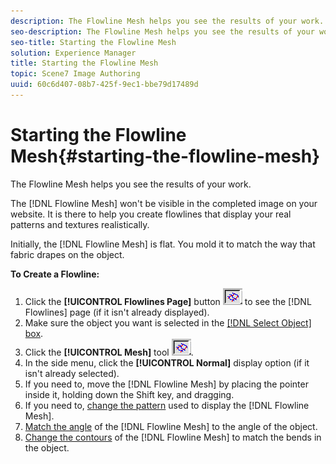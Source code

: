 ```yaml
---
description: The Flowline Mesh helps you see the results of your work.
seo-description: The Flowline Mesh helps you see the results of your work.
seo-title: Starting the Flowline Mesh
solution: Experience Manager
title: Starting the Flowline Mesh
topic: Scene7 Image Authoring
uuid: 60c6d407-08b7-425f-9ec1-bbe79d17489d
---
```


# Starting the Flowline Mesh{#starting-the-flowline-mesh}

The Flowline Mesh helps you see the results of your work.

The [!DNL Flowline Mesh] won't be visible in the completed image on your website. It is there to help you create flowlines that display your real patterns and textures realistically.

Initially, the [!DNL Flowline Mesh] is flat. You mold it to match the way that fabric drapes on the object.

**To Create a Flowline:** 

1. Click the **[!UICONTROL Flowlines Page]** button ![](assets/flowline_button.png) to see the [!DNL Flowlines] page (if it isn't already displayed).
1. Make sure the object you want is selected in the [ [!DNL Select Object] box](../../c-vat-gs/c-vat-sel-obj/c-vat-sel-object-box.md#concept-d127c6efaabd436a96c02f36a7bce6ac).
1. Click the **[!UICONTROL Mesh]** tool ![](assets/flowline_button.png).
1. In the side menu, click the **[!UICONTROL Normal]** display option (if it isn't already selected).
1. If you need to, move the [!DNL Flowline Mesh] by placing the pointer inside it, holding down the Shift key, and dragging.
1. If you need to, [change the pattern](../../c-vat-flow-pg/c-vat-test-flow-work/t-vat-prev-text.md#task-ae35e07a54de4eebb9c17721f54e1132) used to display the [!DNL Flowline Mesh].
1. [Match the angle](../../c-vat-flow-pg/c-vat-create-flow/t-vat-orient-flow-mesh.md#task-dc5a2217d0344f17a0533b1656c0d237) of the [!DNL Flowline Mesh] to the angle of the object.
1. [Change the contours](../../c-vat-flow-pg/c-vat-create-flow/t-vat-contour-flow-mesh.md#task-1d891b7540014e5c823278c5e4d69dbb) of the [!DNL Flowline Mesh] to match the bends in the object.
